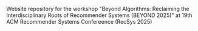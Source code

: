 Website repository for the workshop "Beyond Algorithms: Reclaiming the Interdisciplinary Roots of Recommender Systems (BEYOND 2025)" at 19th ACM Recommender Systems Confereence (RecSys 2025)